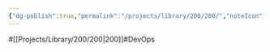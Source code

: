 ```yaml
---
{"dg-publish":true,"permalink":"/projects/library/200/200/","noteIcon":"0","created":"2024-01-31T10:10:43.192+09:00","updated":"2024-04-11T00:03:00.654+09:00"}
---
```


#[[Projects/Library/200/200\|200]]#DevOps

